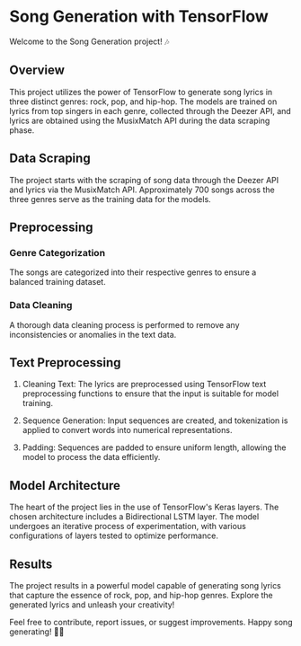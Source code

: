 # Song Generation with TensorFlow
Welcome to the Song Generation project! 🎶

## Overview
This project utilizes the power of TensorFlow to generate song lyrics in three distinct genres: rock, pop, and hip-hop. The models are trained on lyrics from top singers in each genre, collected through the Deezer API, and lyrics are obtained using the MusixMatch API during the data scraping phase.

## Data Scraping
The project starts with the scraping of song data through the Deezer API and lyrics via the MusixMatch API. Approximately 700 songs across the three genres serve as the training data for the models.

## Preprocessing
### Genre Categorization
The songs are categorized into their respective genres to ensure a balanced training dataset.

### Data Cleaning
A thorough data cleaning process is performed to remove any inconsistencies or anomalies in the text data.

## Text Preprocessing
1. Cleaning Text: The lyrics are preprocessed using TensorFlow text preprocessing functions to ensure that the input is suitable for model training.

2. Sequence Generation: Input sequences are created, and tokenization is applied to convert words into numerical representations.

3. Padding: Sequences are padded to ensure uniform length, allowing the model to process the data efficiently.

## Model Architecture
The heart of the project lies in the use of TensorFlow's Keras layers. The chosen architecture includes a Bidirectional LSTM layer. The model undergoes an iterative process of experimentation, with various configurations of layers tested to optimize performance.

## Results
The project results in a powerful model capable of generating song lyrics that capture the essence of rock, pop, and hip-hop genres. Explore the generated lyrics and unleash your creativity!

Feel free to contribute, report issues, or suggest improvements. Happy song generating! 🚀🎤
